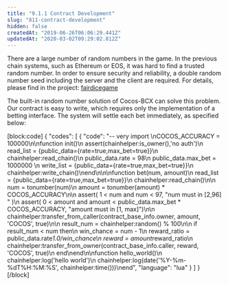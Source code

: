 ```yaml
---
title: "9.1.1 Contract Development"
slug: "811-contract-development"
hidden: false
createdAt: "2019-06-26T06:06:29.441Z"
updatedAt: "2020-03-02T09:29:02.812Z"
---
```

There are a large number of random numbers in the game. In the previous chain systems, such as Ethereum or EOS, it was hard to find a trusted random number. In order to ensure security and reliability, a double random number seed including the server and the client are required. For details, please find in the project: [fairdicegame](https://github.com/Dappub/fairdicegame) 

The built-in random number solution of Cocos-BCX can solve this problem. Our contract is easy to write, which requires only the implementation of a betting interface. The system will settle each bet immediately, as specified below:

[block:code]
{
  "codes": [
    {
      "code": "-- very import \nCOCOS_ACCURACY = 100000\n\nfunction init()\n    assert(chainhelper:is_owner(),'no auth')\n    read_list = {public_data={rate=true,max_bet=true}}\n    chainhelper:read_chain()\n    public_data.rate  = 98\n    public_data.max_bet = 1000000 \n    write_list = {public_data={rate=true,max_bet=true}}\n    chainhelper:write_chain()\nend\n\n\nfunction bet(num, amount)\n    read_list = {public_data={rate=true,max_bet=true}}\n    chainhelper:read_chain()\n\n    num = tonumber(num)\n    amount = tonumber(amount) * COCOS_ACCURACY\n\n    assert( 1 < num and num < 97, \"num must in [2,96] \" )\n    assert( 0 < amount and amount < public_data.max_bet * COCOS_ACCURACY, \"amount must in [1, max]\")\n\n    chainhelper:transfer_from_caller(contract_base_info.owner, amount, 'COCOS', true)\n\n    result_num = chainhelper:random() % 100\n\n    if result_num < num then\n        win_chance = num - 1\n        reward_ratio = public_data.rate*1.0/win_chance\n        reward = amount*reward_ratio\n        chainhelper:transfer_from_owner(contract_base_info.caller, reward, 'COCOS', true)\n    end\nend\n\nfunction hello_world()\n    chainhelper:log('hello world')\n    chainhelper:log(date('%Y-%m-%dT%H:%M:%S', chainhelper:time()))\nend",
      "language": "lua"
    }
  ]
}
[/block]